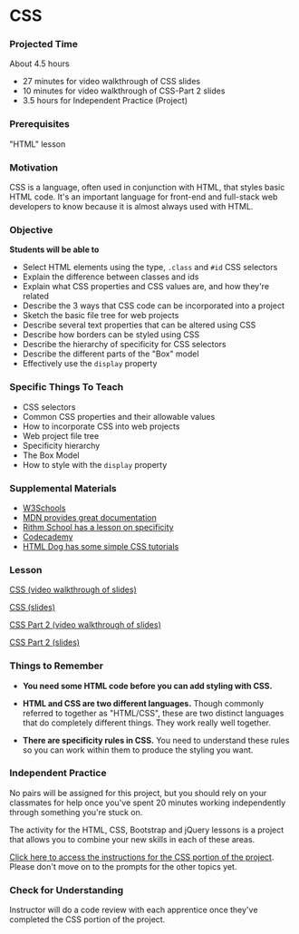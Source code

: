 # CSS

### Projected Time
About 4.5 hours
- 27 minutes for video walkthrough of CSS slides
- 10 minutes for video walkthrough of CSS-Part 2 slides
- 3.5 hours for Independent Practice (Project)

### Prerequisites

"HTML" lesson

### Motivation
CSS is a language, often used in conjunction with HTML, that styles basic HTML code. It's an important language for front-end and full-stack web developers to know because it is almost always used with HTML.

### Objective
**Students will be able to**
- Select HTML elements using the type, `.class` and `#id` CSS selectors
- Explain the difference between classes and ids
- Explain what CSS properties and CSS values are, and how they're related
- Describe the 3 ways that CSS code can be incorporated into a project
- Sketch the basic file tree for web projects
- Describe several text properties that can be altered using CSS
- Describe how borders can be styled using CSS
- Describe the hierarchy of specificity for CSS selectors
- Describe the different parts of the "Box" model
- Effectively use the `display` property

### Specific Things To Teach
- CSS selectors
- Common CSS properties and their allowable values
- How to incorporate CSS into web projects
- Web project file tree
- Specificity hierarchy
- The Box Model
- How to style with the `display` property

### Supplemental Materials

- [W3Schools](https://www.w3schools.com/css/)
- [MDN provides great documentation](https://developer.mozilla.org/en-US/docs/Web/CSS)
- [Rithm School has a lesson on specificity](https://www.rithmschool.com/courses/html-css-fundamentals/specificity)
- [Codecademy](https://www.codecademy.com/learn/learn-html-css)
- [HTML Dog has some simple CSS tutorials](http://www.htmldog.com/guides/css/)

### Lesson

[CSS (video walkthrough of slides)](https://drive.google.com/open?id=1CKWtB7c__L4B9MroyOFdvz2Bu-k6iUs1)

[CSS (slides)](https://docs.google.com/presentation/d/1p-IXWxo0NEbZbHQ_Mdoo-A9dlFXqfSPOfW6navfyeTI/edit?usp=sharing)

[CSS Part 2 (video walkthrough of slides)](https://drive.google.com/open?id=19DP9jFvFimOK6nY_6oqze3N7e9xV94nL)

[CSS Part 2 (slides)](https://docs.google.com/presentation/d/1r0e--y5dWWvAY1TmBYMfln91g9_WTy4yoKBJCVx-M18/edit?usp=sharing)

### Things to Remember

- **You need some HTML code before you can add styling with CSS.**

- **HTML and CSS are two different languages.** Though commonly referred to together as "HTML/CSS", these are two distinct languages that do completely different things. They work really well together.

- **There are specificity rules in CSS.** You need to understand these rules so you can work within them to produce the styling you want.


### Independent Practice

No pairs will be assigned for this project, but you should rely on your classmates for help once you've spent 20 minutes working independently through something you're stuck on.

The activity for the HTML, CSS, Bootstrap and jQuery lessons is a project that allows you to combine your new skills in each of these areas.

[Click here to access the instructions for the CSS portion of the project](https://github.com/Techtonica/curriculum/blob/master/_projects/recipe-page/phase-2-css-prompt.md). Please don't move on to the prompts for the other topics yet.


### Check for Understanding

Instructor will do a code review with each apprentice once they've completed the CSS portion of the project.
